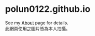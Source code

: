 # polun0122.github.io
See my [About](https://polun0122.github.io/) page for details.   
此網頁使用之圖片皆為本人拍攝。   
